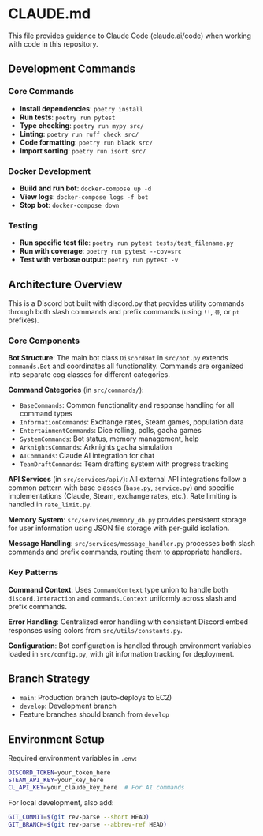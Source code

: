 # CLAUDE.md

This file provides guidance to Claude Code (claude.ai/code) when working with code in this repository.

## Development Commands

### Core Commands
- **Install dependencies**: `poetry install`
- **Run tests**: `poetry run pytest`
- **Type checking**: `poetry run mypy src/`
- **Linting**: `poetry run ruff check src/`
- **Code formatting**: `poetry run black src/`
- **Import sorting**: `poetry run isort src/`

### Docker Development
- **Build and run bot**: `docker-compose up -d`
- **View logs**: `docker-compose logs -f bot`
- **Stop bot**: `docker-compose down`

### Testing
- **Run specific test file**: `poetry run pytest tests/test_filename.py`
- **Run with coverage**: `poetry run pytest --cov=src`
- **Test with verbose output**: `poetry run pytest -v`

## Architecture Overview

This is a Discord bot built with discord.py that provides utility commands through both slash commands and prefix commands (using `!!`, `뮤`, or `pt` prefixes).

### Core Components

**Bot Structure**: The main bot class `DiscordBot` in `src/bot.py` extends `commands.Bot` and coordinates all functionality. Commands are organized into separate cog classes for different categories.

**Command Categories** (in `src/commands/`):
- `BaseCommands`: Common functionality and response handling for all command types
- `InformationCommands`: Exchange rates, Steam games, population data
- `EntertainmentCommands`: Dice rolling, polls, gacha games
- `SystemCommands`: Bot status, memory management, help
- `ArknightsCommands`: Arknights gacha simulation
- `AICommands`: Claude AI integration for chat
- `TeamDraftCommands`: Team drafting system with progress tracking

**API Services** (in `src/services/api/`): All external API integrations follow a common pattern with base classes (`base.py`, `service.py`) and specific implementations (Claude, Steam, exchange rates, etc.). Rate limiting is handled in `rate_limit.py`.

**Memory System**: `src/services/memory_db.py` provides persistent storage for user information using JSON file storage with per-guild isolation.

**Message Handling**: `src/services/message_handler.py` processes both slash commands and prefix commands, routing them to appropriate handlers.

### Key Patterns

**Command Context**: Uses `CommandContext` type union to handle both `discord.Interaction` and `commands.Context` uniformly across slash and prefix commands.

**Error Handling**: Centralized error handling with consistent Discord embed responses using colors from `src/utils/constants.py`.

**Configuration**: Bot configuration is handled through environment variables loaded in `src/config.py`, with git information tracking for deployment.

## Branch Strategy

- `main`: Production branch (auto-deploys to EC2)
- `develop`: Development branch
- Feature branches should branch from `develop`

## Environment Setup

Required environment variables in `.env`:
```bash
DISCORD_TOKEN=your_token_here
STEAM_API_KEY=your_key_here
CL_API_KEY=your_claude_key_here  # For AI commands
```

For local development, also add:
```bash
GIT_COMMIT=$(git rev-parse --short HEAD)
GIT_BRANCH=$(git rev-parse --abbrev-ref HEAD)
```